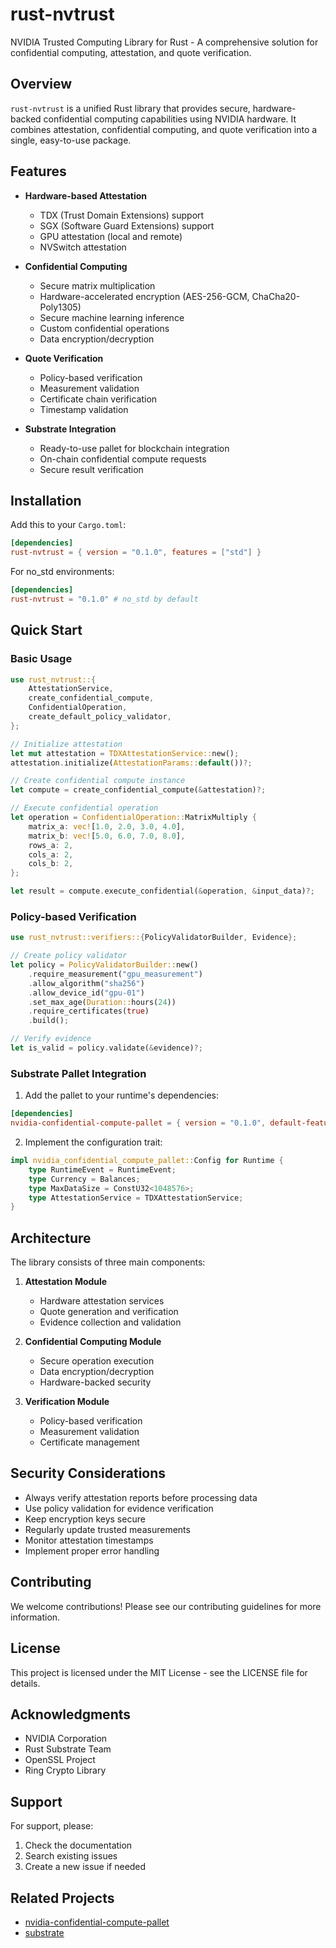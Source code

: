 # rust-nvtrust

NVIDIA Trusted Computing Library for Rust - A comprehensive solution for confidential computing, attestation, and quote verification.

## Overview

`rust-nvtrust` is a unified Rust library that provides secure, hardware-backed confidential computing capabilities using NVIDIA hardware. It combines attestation, confidential computing, and quote verification into a single, easy-to-use package.

## Features

- **Hardware-based Attestation**
  - TDX (Trust Domain Extensions) support
  - SGX (Software Guard Extensions) support
  - GPU attestation (local and remote)
  - NVSwitch attestation

- **Confidential Computing**
  - Secure matrix multiplication
  - Hardware-accelerated encryption (AES-256-GCM, ChaCha20-Poly1305)
  - Secure machine learning inference
  - Custom confidential operations
  - Data encryption/decryption

- **Quote Verification**
  - Policy-based verification
  - Measurement validation
  - Certificate chain verification
  - Timestamp validation

- **Substrate Integration**
  - Ready-to-use pallet for blockchain integration
  - On-chain confidential compute requests
  - Secure result verification

## Installation

Add this to your `Cargo.toml`:

```toml
[dependencies]
rust-nvtrust = { version = "0.1.0", features = ["std"] }
```

For no_std environments:
```toml
[dependencies]
rust-nvtrust = "0.1.0" # no_std by default
```

## Quick Start

### Basic Usage

```rust
use rust_nvtrust::{
    AttestationService,
    create_confidential_compute,
    ConfidentialOperation,
    create_default_policy_validator,
};

// Initialize attestation
let mut attestation = TDXAttestationService::new();
attestation.initialize(AttestationParams::default())?;

// Create confidential compute instance
let compute = create_confidential_compute(&attestation)?;

// Execute confidential operation
let operation = ConfidentialOperation::MatrixMultiply {
    matrix_a: vec![1.0, 2.0, 3.0, 4.0],
    matrix_b: vec![5.0, 6.0, 7.0, 8.0],
    rows_a: 2,
    cols_a: 2,
    cols_b: 2,
};

let result = compute.execute_confidential(&operation, &input_data)?;
```

### Policy-based Verification

```rust
use rust_nvtrust::verifiers::{PolicyValidatorBuilder, Evidence};

// Create policy validator
let policy = PolicyValidatorBuilder::new()
    .require_measurement("gpu_measurement")
    .allow_algorithm("sha256")
    .allow_device_id("gpu-01")
    .set_max_age(Duration::hours(24))
    .require_certificates(true)
    .build();

// Verify evidence
let is_valid = policy.validate(&evidence)?;
```

### Substrate Pallet Integration

1. Add the pallet to your runtime's dependencies:
```toml
[dependencies]
nvidia-confidential-compute-pallet = { version = "0.1.0", default-features = false }
```

2. Implement the configuration trait:
```rust
impl nvidia_confidential_compute_pallet::Config for Runtime {
    type RuntimeEvent = RuntimeEvent;
    type Currency = Balances;
    type MaxDataSize = ConstU32<1048576>;
    type AttestationService = TDXAttestationService;
}
```

## Architecture

The library consists of three main components:

1. **Attestation Module**
   - Hardware attestation services
   - Quote generation and verification
   - Evidence collection and validation

2. **Confidential Computing Module**
   - Secure operation execution
   - Data encryption/decryption
   - Hardware-backed security

3. **Verification Module**
   - Policy-based verification
   - Measurement validation
   - Certificate management

## Security Considerations

- Always verify attestation reports before processing data
- Use policy validation for evidence verification
- Keep encryption keys secure
- Regularly update trusted measurements
- Monitor attestation timestamps
- Implement proper error handling

## Contributing

We welcome contributions! Please see our contributing guidelines for more information.

## License

This project is licensed under the MIT License - see the LICENSE file for details.

## Acknowledgments

- NVIDIA Corporation
- Rust Substrate Team
- OpenSSL Project
- Ring Crypto Library

## Support

For support, please:
1. Check the documentation
2. Search existing issues
3. Create a new issue if needed

## Related Projects

- [nvidia-confidential-compute-pallet](https://github.com/your-org/nvidia-confidential-compute-pallet)
- [substrate](https://github.com/paritytech/substrate)
